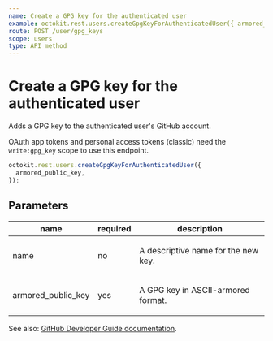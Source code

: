 ```yaml
---
name: Create a GPG key for the authenticated user
example: octokit.rest.users.createGpgKeyForAuthenticatedUser({ armored_public_key })
route: POST /user/gpg_keys
scope: users
type: API method
---
```


# Create a GPG key for the authenticated user

Adds a GPG key to the authenticated user's GitHub account.

OAuth app tokens and personal access tokens (classic) need the `write:gpg_key` scope to use this endpoint.

```js
octokit.rest.users.createGpgKeyForAuthenticatedUser({
  armored_public_key,
});
```

## Parameters

<table>
  <thead>
    <tr>
      <th>name</th>
      <th>required</th>
      <th>description</th>
    </tr>
  </thead>
  <tbody>
    <tr><td>name</td><td>no</td><td>

A descriptive name for the new key.

</td></tr>
<tr><td>armored_public_key</td><td>yes</td><td>

A GPG key in ASCII-armored format.

</td></tr>
  </tbody>
</table>

See also: [GitHub Developer Guide documentation](https://docs.github.com/rest/users/gpg-keys#create-a-gpg-key-for-the-authenticated-user).
